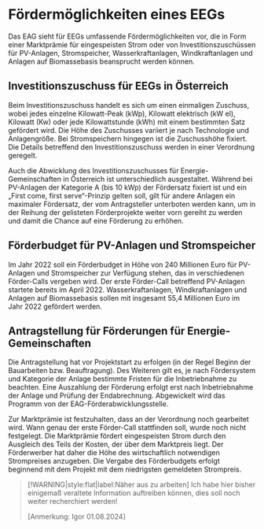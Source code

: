 # Fördermöglichkeiten eines EEGs

Das EAG sieht für EEGs umfassende Fördermöglichkeiten vor, die in Form einer Marktprämie für eingespeisten Strom oder von Investitionszuschüssen für PV-Anlagen, Stromspeicher, Wasserkraftanlagen, Windkraftanlagen und Anlagen auf Biomassebasis beansprucht werden können.

## Investitionszuschuss für EEGs in Österreich

Beim Investitionszuschuss handelt es sich um einen einmaligen Zuschuss, wobei jedes einzelne Kilowatt-Peak (kWp), Kilowatt elektrisch (kW el), Kilowatt (Kw) oder jede Kilowattstunde (kWh) mit einem bestimmten Satz gefördert wird. Die Höhe des Zuschusses variiert je nach Technologie und Anlagengröße. Bei Stromspeichern hingegen ist die Zuschusshöhe fixiert. Die Details betreffend den Investitionszuschuss werden in einer Verordnung geregelt.

Auch die Abwicklung des Investitionszuschusses für Energie-Gemeinschaften in Österreich ist unterschiedlich ausgestaltet. Während bei PV-Anlagen der Kategorie A (bis 10 kWp) der Fördersatz fixiert ist und ein „First come, first serve“-Prinzip gelten soll, gilt für andere Anlagen ein maximaler Fördersatz, der vom Antragsteller unterboten werden kann, um in der Reihung der gelisteten Förderprojekte weiter vorn gereiht zu werden und damit die Chance auf eine Förderung zu erhöhen.

## Förderbudget für PV-Anlagen und Stromspeicher
Im Jahr 2022 soll ein Förderbudget in Höhe von 240 Millionen Euro für PV-Anlagen und Stromspeicher zur Verfügung stehen, das in verschiedenen Förder-Calls vergeben wird. Der erste Förder-Call betreffend PV-Anlagen startete bereits im April 2022. Wasserkraftanlagen, Windkraftanlagen und Anlagen auf Biomassebasis sollen mit insgesamt 55,4 Millionen Euro im Jahr 2022 gefördert werden.

## Antragstellung für Förderungen für Energie-Gemeinschaften
Die Antragstellung hat vor Projektstart zu erfolgen (in der Regel Beginn der Bauarbeiten bzw. Beauftragung). Des Weiteren gilt es, je nach Fördersystem und Kategorie der Anlage bestimmte Fristen für die Inbetriebnahme zu beachten. Eine Auszahlung der Förderung erfolgt erst nach Inbetriebnahme der Anlage und Prüfung der Endabrechnung. Abgewickelt wird das Programm von der EAG-Förderabwicklungsstelle.

Zur Marktprämie ist festzuhalten, dass an der Verordnung noch gearbeitet wird. Wann genau der erste Förder-Call stattfinden soll, wurde noch nicht festgelegt. Die Marktprämie fördert eingespeisten Strom durch den Ausgleich des Teils der Kosten, der über dem Marktpreis liegt. Der Förderwerber hat daher die Höhe des wirtschaftlich notwendigen Strompreises anzugeben. Die Vergabe des Förderbudgets erfolgt beginnend mit dem Projekt mit dem niedrigsten gemeldeten Strompreis.

> [!WARNING|style:flat|label:Näher aus zu arbeiten]
> Ich habe hier bisher einigemaß veraltete Information auftreiben können, dies soll noch weiter recherchiert werden!
> 
> [Anmerkung: Igor 01.08.2024]
